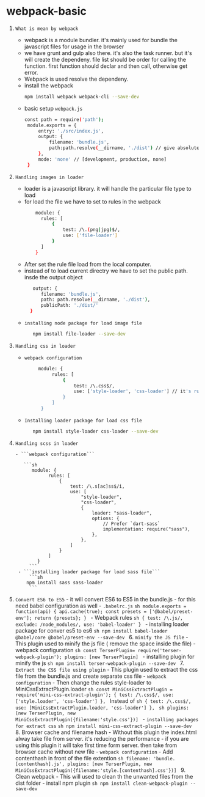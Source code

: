 # webpack-basic
1. ```What is mean by webpack```
   - webpack is a module bundler. it's mainly used for bundle the javascript files for usage in the browser
   - we have grunt and gulp also there. it's also the task runner. but it's will create the dependeny. file list should be order for calling the function. first function should declar and then call, otherwise get error.
   - Webpack is used resolve the dependeny.
   - install the webpack
     ```sh
     npm install webpack webpack-cli --save-dev
     ```
   - basic setup ```webpack.js```
     ```sh
     const path = require('path');
      module.exports = {
          entry: './src/index.js',
          output: {
              filename: 'bundle.js',
              path:path.resolve(__dirname, './dist') // give absolute path
          },
          mode: 'none' // [development, production, none]
      }
     ```
     
2. ```Handling images in loader```
   - loader is a javascript library. it will handle the particular file type to load
   - for load the file we have to set to rules in the webpack
     ```sh
         module: {
           rules: [
               {
                   test: /\.(png|jpg)$/,
                   use: ['file-loader']
               }
           ]
         }
      ```
    - After set the rule file load from the local computer.
    - instead of to load current directry we have to set the public path. insde the output object
        ```sh
           output: {
              filename: 'bundle.js',
              path: path.resolve(__dirname, './dist'),
              publicPath: './dist/'
          }
        ```
     - ```installing node package for load image file```
       ```sh
          npm install file-loader --save-dev
       ```
  3. ```Handling css in loader```
        - ```webpack configuration```
            ```sh
                 module: {
                      rules: [
                          {
                              test: /\.css$/,
                              use: ['style-loader', 'css-loader'] // it's running right to left. css-loader used to load the css file and style-loader used to display in the html
                          }
                      ]
                  }
            ```
        - ```Installing loader package for load css file```
          ```sh
             npm install style-loader css-loader --save-dev
          ```
4.  ```Handling scss in loader```
    
        - ```webpack configuration```
	
           ```sh
              module: {
                    rules: [
                        {
                            test: /\.s[ac]ss$/i,
                            use: [
                                "style-loader",
                                "css-loader",
                                {
                                    loader: "sass-loader",
                                    options: {
                                        // Prefer `dart-sass`
                                        implementation: require("sass"),
                                    },
                                },
                            ]
                        }
                    ]
                }
             ```
         - ```installing loader package for load sass file```
             ```sh
            npm install sass sass-loader
             ```
5. ```Convert ES6 to ES5```
        - it will convert ES6 to ES5 in the bundle.js
        - for this need babel configuration as well
        - ```.babelrc.js```
            ```sh
            module.exports = function(api) {
                api.cache(true);
                const presets = ['@babel/preset-env'];
                return {presets};
            }
            ```
        - Webpack rules
            ```sh
            {
                test: /\.js/,
                exclude: /node_modules/,
                use: 'babel-loader'
            }
            ```
        - installing loader package for conver es5 to es6
            ```sh
            npm install babel-loader @babel/core @babel/preset-env --save-dev
            ```
    6. ```minify the JS file```
        - This plugin used to minify the js file ( remove the space inside the file)
        - webpack configuration
            ```sh
            const TerserPlugin= require('terser-webpack-plugin');
            plugins: [new TerserPlugin]
            ```
        - installing plugin for minify the js
            ```sh
            npm install terser-webpack-plugin --save-dev
            ```
    7. ```Extract the CSS file using plugin```
        - This plugin used to extract the css file from the bundle.js and create separate css file
        - ```webpack configuration```
        - Then change the rules style-loader to MiniCssExtractPlugin.loader
            ```sh
            const MiniCssExtractPlugin = require('mini-css-extract-plugin');
            {
                test: /\.css$/,
                use: ['style.loader', 'css-loader']
            },
			```
			Instead of
            ```sh
            {
                test: /\.css$/,
                use: [MiniCssExtractPlugin.loader, 'css-loader']
            },
            ```
            ```sh
            plugins: [new TerserPlugin, new MiniCssExtractPlugin({filename:'style.css'})]
            ```
        - ```installing packages for extract css```
            ```sh
            npm install mini-css-extract-plugin --save-dev
            ```
    8. Browser cache and filename hash
        - Without this plugin the index.html alway take file from server. it's reducing the performance
        - if you are using this plugin it will take first time form server. then take from browser cache without new file
        - ```webpack configuration```
        - Add contenthash in front of the file extention
            ```sh
            filename: 'bundle.[contenthash].js',
            plugins: [new TerserPlugin, new MiniCssExtractPlugin({filename:'style.[contenthash].css'})]
            ```
    9. Clean webpack
        - This will used to clean th the unwanted files from the dist folder
        - install npm plugin
            ```sh
            npm install clean-webpack-plugin --save-dev
            ```
